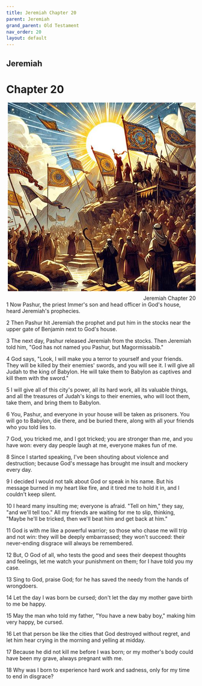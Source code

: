 ```yaml
---
title: Jeremiah Chapter 20
parent: Jeremiah
grand_parent: Old Testament
nav_order: 20
layout: default
---
```


## Jeremiah

# Chapter 20

<div style="clear: both; text-align: right;">
    <img src="/assets/Image/Jeremiah/500/20.jpg" alt="Jeremiah Chapter 20" class="chapter-image" style="max-width: 100%; height: auto; float: right; margin: 0 0 10px 10px; padding-left: 10%;">
    <figcaption style="font-size: 14px;">Jeremiah Chapter 20</figcaption>
</div>
1 Now Pashur, the priest Immer's son and head officer in God's house, heard Jeremiah's prophecies.

2 Then Pashur hit Jeremiah the prophet and put him in the stocks near the upper gate of Benjamin next to God's house.

3 The next day, Pashur released Jeremiah from the stocks. Then Jeremiah told him, "God has not named you Pashur, but Magormissabib."

4 God says, "Look, I will make you a terror to yourself and your friends. They will be killed by their enemies' swords, and you will see it. I will give all Judah to the king of Babylon. He will take them to Babylon as captives and kill them with the sword."

5 I will give all of this city's power, all its hard work, all its valuable things, and all the treasures of Judah's kings to their enemies, who will loot them, take them, and bring them to Babylon.

6 You, Pashur, and everyone in your house will be taken as prisoners. You will go to Babylon, die there, and be buried there, along with all your friends who you told lies to.

7 God, you tricked me, and I got tricked; you are stronger than me, and you have won: every day people laugh at me, everyone makes fun of me.

8 Since I started speaking, I've been shouting about violence and destruction; because God's message has brought me insult and mockery every day.

9 I decided I would not talk about God or speak in his name. But his message burned in my heart like fire, and it tired me to hold it in, and I couldn't keep silent.

10 I heard many insulting me; everyone is afraid. "Tell on him," they say, "and we'll tell too." All my friends are waiting for me to slip, thinking, "Maybe he'll be tricked, then we'll beat him and get back at him."

11 God is with me like a powerful warrior; so those who chase me will trip and not win: they will be deeply embarrassed; they won't succeed: their never-ending disgrace will always be remembered.

12 But, O God of all, who tests the good and sees their deepest thoughts and feelings, let me watch your punishment on them; for I have told you my case.

13 Sing to God, praise God; for he has saved the needy from the hands of wrongdoers.

14 Let the day I was born be cursed; don't let the day my mother gave birth to me be happy.

15 May the man who told my father, "You have a new baby boy," making him very happy, be cursed.

16 Let that person be like the cities that God destroyed without regret, and let him hear crying in the morning and yelling at midday.

17 Because he did not kill me before I was born; or my mother's body could have been my grave, always pregnant with me.

18 Why was I born to experience hard work and sadness, only for my time to end in disgrace?


